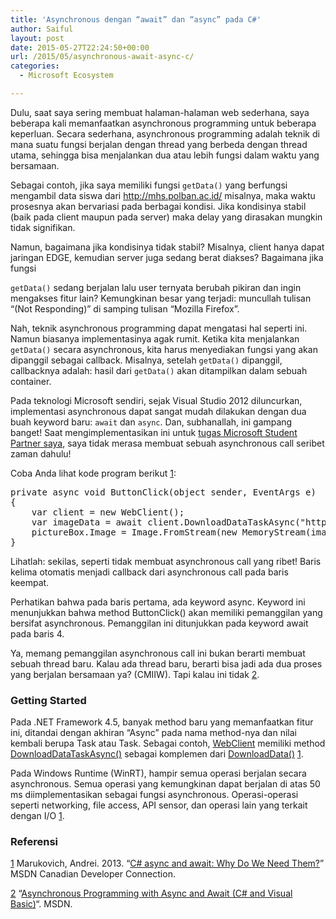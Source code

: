 ```yaml
---
title: 'Asynchronous dengan “await” dan “async” pada C#'
author: Saiful
layout: post
date: 2015-05-27T22:24:50+00:00
url: /2015/05/asynchronous-await-async-c/
categories:
  - Microsoft Ecosystem

---
```

Dulu, saat saya sering membuat halaman-halaman web sederhana, saya beberapa kali memanfaatkan asynchronous programming untuk beberapa keperluan. Secara sederhana, asynchronous programming adalah teknik di mana suatu fungsi berjalan dengan thread yang berbeda dengan thread utama, sehingga bisa menjalankan dua atau lebih fungsi dalam waktu yang bersamaan.

Sebagai contoh, jika saya memiliki fungsi `getData()` yang berfungsi mengambil data siswa dari <http://mhs.polban.ac.id/> misalnya, maka waktu prosesnya akan bervariasi pada berbagai kondisi. Jika kondisinya stabil (baik pada client maupun pada server) maka delay yang dirasakan mungkin tidak signifikan.

Namun, bagaimana jika kondisinya tidak stabil? <!--more-->Misalnya, client hanya dapat jaringan EDGE, kemudian server juga sedang berat diakses? Bagaimana jika fungsi 

`getData()` sedang berjalan lalu user ternyata berubah pikiran dan ingin mengakses fitur lain? Kemungkinan besar yang terjadi: muncullah tulisan “(Not Responding)” di samping tulisan “Mozilla Firefox”.

Nah, teknik asynchronous programming dapat mengatasi hal seperti ini. Namun biasanya implementasinya agak rumit. Ketika kita menjalankan `getData()` secara asynchronous, kita harus menyediakan fungsi yang akan dipanggil sebagai callback. Misalnya, setelah `getData()` dipanggil, callbacknya adalah: hasil dari `getData()` akan ditampilkan dalam sebuah container.

Pada teknologi Microsoft sendiri, sejak Visual Studio 2012 diluncurkan, implementasi asynchronous dapat sangat mudah dilakukan dengan dua buah keyword baru: `await` dan `async`. Dan, subhanallah, ini gampang banget! Saat mengimplementasikan ini untuk [tugas Microsoft Student Partner saya][1], saya tidak merasa membuat sebuah asynchronous call seribet zaman dahulu!

Coba Anda lihat kode program berikut [1]:

<pre class="lang:c# decode:true ">private async void ButtonClick(object sender, EventArgs e)
{
	var client = new WebClient();
	var imageData = await client.DownloadDataTaskAsync("http://image-url");
	pictureBox.Image = Image.FromStream(new MemoryStream(imageData));
}</pre>

Lihatlah: sekilas, seperti tidak membuat asynchronous call yang ribet! Baris kelima otomatis menjadi callback dari asynchronous call pada baris keempat.

Perhatikan bahwa pada baris pertama, ada keyword async. Keyword ini menunjukkan bahwa method ButtonClick() akan memiliki pemanggilan yang bersifat asynchronous. Pemanggilan ini ditunjukkan pada keyword await pada baris 4.

Ya, memang pemanggilan asynchronous call ini bukan berarti membuat sebuah thread baru. Kalau ada thread baru, berarti bisa jadi ada dua proses yang berjalan bersamaan ya? (CMIIW). Tapi kalau ini tidak [2].

### 

### Getting Started

Pada .NET Framework 4.5, banyak method baru yang memanfaatkan fitur ini, ditandai dengan akhiran &#8220;Async&#8221; pada nama method-nya dan nilai kembali berupa Task atau Task<T>. Sebagai contoh, [WebClient][2] memiliki method [DownloadDataTaskAsync()][3] sebagai komplemen dari [DownloadData()][4] [1].

Pada Windows Runtime (WinRT), hampir semua operasi berjalan secara asynchronous. Semua operasi yang kemungkinan dapat berjalan di atas 50 ms diimplementasikan sebagai fungsi asynchronous. Operasi-operasi seperti networking, file access, API sensor, dan operasi lain yang terkait dengan I/O [1].

### Referensi

[1] Marukovich, Andrei. 2013. &#8220;[C# async and await: Why Do We Need Them?][5]&#8221; MSDN Canadian Developer Connection.

[2] &#8220;[Asynchronous Programming with Async and Await (C# and Visual Basic)][6]&#8220;. MSDN.

 [1]: https://github.com/saifulwebid/polban-news-reader
 [2]: http://msdn.microsoft.com/en-ca/library/system.net.webclient%28v=vs.110%29.aspx
 [3]: http://msdn.microsoft.com/en-ca/library/hh138334(v=vs.110).aspx
 [4]: http://msdn.microsoft.com/en-ca/library/ms144188(v=vs.110).aspx
 [5]: http://blogs.msdn.com/b/cdndevs/archive/2013/12/18/c-async-and-await-why-do-we-need-them-part-1.aspx
 [6]: https://msdn.microsoft.com/en-us/library/hh191443.aspx